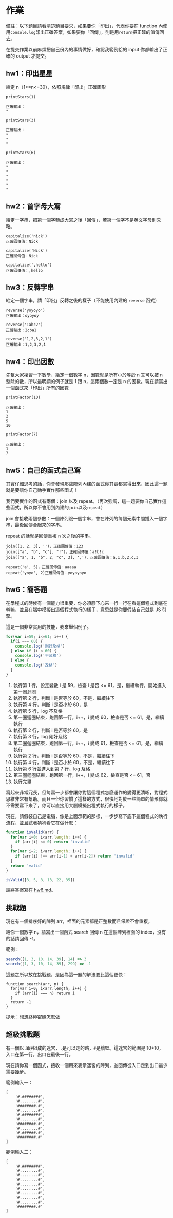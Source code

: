 # 作業

備註：以下題目請看清楚題目要求，如果要你「印出」，代表你要在 function 內使用`console.log`印出正確答案，如果要你「回傳」，則是用`return`把正確的值傳回去。

在提交作業以前麻煩把自己份內的事情做好，確認我範例給的 input 你都輸出了正確的 output 才提交。

## hw1：印出星星

給定 n（1<=n<=30），依照規律「印出」正確圖形

```
printStars(1)

正確輸出：
*
```

```
printStars(3)

正確輸出：
*
*
*
```

```
printStars(6)

正確輸出：
*
*
*
*
*
*
```

## hw2：首字母大寫
給定一字串，把第一個字轉成大寫之後「回傳」，若第一個字不是英文字母則忽略。

```
capitalize('nick')
正確回傳值：Nick

capitalize('Nick')
正確回傳值：Nick

capitalize(',hello')
正確回傳值：,hello
```

## hw3：反轉字串
給定一個字串，請「印出」反轉之後的樣子（不能使用內建的 `reverse` 函式）

```
reverse('yoyoyo')
正確輸出：oyoyoy

reverse('1abc2')
正確輸出：2cba1

reverse('1,2,3,2,1')
正確輸出：1,2,3,2,1
```

## hw4：印出因數
先幫大家複習一下數學，給定一個數字 n，因數就是所有小於等於 n 又可以被 n 整除的數，所以最明顯的例子就是 1 跟 n，這兩個數一定是 n 的因數。現在請寫出一個函式來「印出」所有的因數

```
printFactor(10)

正確輸出：
1
2
5
10
```

```
printFactor(7)

正確輸出：
1
7
```

## hw5：自己的函式自己寫
其實仔細思考的話，你會發現那些陣列內建的函式你其實都寫得出來，因此這一題就是要讓你自己動手實作那些函式！

我們要實作的函式有兩個：join 以及 repeat。（再次強調，這一題要你自己實作這些函式，所以你不會用到內建的`join`以及`repeat`）

join 會接收兩個參數：一個陣列跟一個字串，會在陣列的每個元素中間插入一個字串，最後回傳合起來的字串。

repeat 的話就是回傳重複 n 次之後的字串。

```
join([1, 2, 3], '')，正確回傳值：123
join(["a", "b", "c"], "!")，正確回傳值：a!b!c
join(["a", 1, "b", 2, "c", 3], ',')，正確回傳值：a,1,b,2,c,3

repeat('a', 5)，正確回傳值：aaaaa
repeat('yoyo', 2)正確回傳值：yoyoyoyo
```

## hw6：簡答題

在學程式的時候有一個能力很重要，你必須靜下心來一行一行在看這個程式到底在幹嘛，並且在腦中模擬出這個程式執行的樣子，意思就是你要假裝自己就是 JS 引擎。

這是一個非常實用的技能，我來舉個例子。

``` js
for(var i=59; i<=61; i++) {
  if(i === 60) {
    console.log('剛好及格')
  } else if (i < 60) {
    console.log('不及格')
  } else {
    console.log('及格')
  }
}
```

1. 執行第 1 行，設定變數 i 是 59，檢查 i 是否 <= 61，是，繼續執行，開始進入第一圈迴圈
2. 執行第 2 行，判斷 i 是否等於 60，不是，繼續往下
3. 執行第 4 行，判斷 i 是否小於 60，是
4. 執行第 5 行，log 不及格
5. 第一圈迴圈結束，跑回第一行，i++，i 變成 60，檢查是否 <= 61，是，繼續執行
6. 執行第 2 行，判斷 i 是否等於 60，是
7. 執行第 3 行，log 剛好及格
8. 第二圈迴圈結束，跑回第一行，i++，i 變成 61，檢查是否 <= 61，是，繼續執行
9. 執行第 2 行，判斷 i 是否等於 60，不是，繼續往下
10. 執行第 4 行，判斷 i 是否小於 60，不是，繼續往下
11. 執行第 6 行並進入到第 7 行，log 及格
12. 第三圈迴圈結束，跑回第一行，i++，i 變成 62，檢查是否 <= 61，否
13. 執行完畢

寫起來非常冗長，但每寫一步都會讓你對這個程式怎麼運作的變得更清晰，對程式思維非常有幫助。而且一但你習慣了這樣的方式，很快地對於一些簡單的情形你就不需要寫下來了，你可以直接用大腦模擬出程式執行的樣子。

現在，請假裝自己是電腦，像是上面示範的那樣，一步步寫下底下這個程式的執行流程，並且試著猜猜看它在做什麼：

``` js
function isValid(arr) {
  for(var i=0; i<arr.length; i++) {
    if (arr[i] <= 0) return 'invalid'
  }
  for(var i=2; i<arr.length; i++) {
    if (arr[i] !== arr[i-1] + arr[i-2]) return 'invalid'
  }
  return 'valid'
}

isValid([3, 5, 8, 13, 22, 35])
```

請將答案寫在 [hw6.md](hw6.md)。

## 挑戰題

現在有一個排序好的陣列 arr，裡面的元素都是正整數而且保證不會重複。

給你一個數字 n，請寫出一個函式 search 回傳 n 在這個陣列裡面的 index，沒有的話請回傳 -1。

範例：

``` js
search([1, 3, 10, 14, 39], 14) => 3
search([1, 3, 10, 14, 39], 299) => -1
```

這題之所以放在挑戰題，是因為這一題的解法要比這個更快：

```
function search(arr, n) {
  for(var i=0; i<arr.length; i++) {
    if (arr[i] === n) return i
  }
  return -1
}
```

提示：想想終極密碼怎麼做

## 超級挑戰題

有一個以`.`跟`#`組成的迷宮，`.`是可以走的路，`#`是牆壁。這迷宮的範圍是 10*10，入口在第一行，出口在最後一行。

現在請你寫一個函式，接收一個用來表示迷宮的陣列，並回傳從入口走到出口最少需要幾步。

範例輸入一：

```
[
	'#.########',
	'#........#',
	'########.#',
	'#........#',
	'#.########',
	'#........#',
	'########.#',
	'#........#',
	'#.######.#',
	'########.#'
]
```

範例輸入二：

```
[
	'#.########',
	'#........#',
	'#........#',
	'#........#',
	'#........#',
	'#........#',
	'#........#',
	'#........#',
	'#........#',
	'########.#'
]
```

